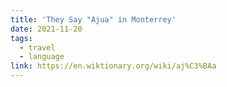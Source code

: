 ```yaml
---
title: 'They Say "Ajua" in Monterrey'
date: 2021-11-20
tags:
  - travel
  - language
link: https://en.wiktionary.org/wiki/aj%C3%BAa
---
```

